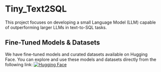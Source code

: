 # Tiny_Text2SQL
This project focuses on developing a small Language Model (LLM) capable of outperforming larger LLMs in text-to-SQL tasks.
## Fine-Tuned Models & Datasets
We have fine-tuned models and curated datasets available on Hugging Face. You can explore and use these models and datasets directly from the following link:
[![Hugging Face](https://img.shields.io/badge/Hugging%20Face-Visit%20Page-orange)](https://huggingface.co/Cynaptics)
